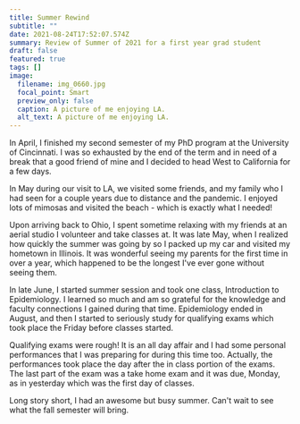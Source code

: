 ```yaml
---
title: Summer Rewind
subtitle: ""
date: 2021-08-24T17:52:07.574Z
summary: Review of Summer of 2021 for a first year grad student
draft: false
featured: true
tags: []
image:
  filename: img_0660.jpg
  focal_point: Smart
  preview_only: false
  caption: A picture of me enjoying LA.
  alt_text: A picture of me enjoying LA.
---
```

In April, I finished my second semester of my PhD program at the University of Cincinnati. I was so exhausted by the end of the term and in need of a break that a good friend of mine and I decided to head West to California for a few days. 

In May during our visit to LA, we visited some friends, and my family who I had seen for a couple years due to distance and the pandemic. I enjoyed lots of mimosas and visited the beach - which is exactly what I needed! 

Upon arriving back to Ohio, I spent sometime relaxing with my friends at an aerial studio I volunteer and take classes at. It was late May, when I realized how quickly the summer was going by so I packed up my car and visited my hometown in Illinois. It was wonderful seeing my parents for the first time in over a year, which happened to be the longest I've ever gone without seeing them. 

In late June, I started summer session and took one class, Introduction to Epidemiology.  I learned so much and am so grateful for the knowledge and faculty connections I gained during that time. Epidemiology ended in August, and then I started to seriously study for qualifying exams which took place the Friday before classes started. 

Qualifying exams were rough! It is an all day affair and I had some personal performances that I was preparing for during this time too. Actually, the performances took place the day after the in class portion of the exams. The last part of the exam was a take home exam and it was due, Monday, as in yesterday which was the first day of classes. 

Long story short, I had an awesome but busy summer. Can't wait to see what the fall semester will bring.



